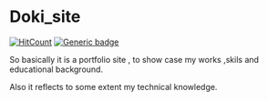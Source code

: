 # Doki_site

[![HitCount](http://hits.dwyl.com/NarutoOp/Doki_Site.svg)](http://hits.dwyl.com/NarutoOp/Doki_Site) [![Generic badge](https://img.shields.io/badge/Arpit-Gupta-1abc9c.svg)](https://github.com/NarutoOp)

So basically it is a portfolio site , to show case my works ,skils and educational background.

Also it reflects to some extent my technical knowledge.
